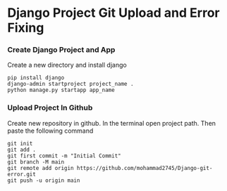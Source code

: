 # Django Project Git Upload and Error Fixing

<h3>Create Django Project and App</h3>
<p>Create a new directory and install django</p>
<code>pip install django</code><br/>
<code>django-admin startproject project_name .</code><br/>
<code>python manage.py startapp app_name</code>

<h3>Upload Project In Github</h3>
<p>Create new repository in github. In the terminal open project path. Then paste the following command</p>
<code>git init</code><br/>
<code>git add .</code><br/>
<code>git first commit -m "Initial Commit"</code><br/>
<code>git branch -M main</code><br/>
<code>git remote add origin https://github.com/mohammad2745/Django-git-error.git</code><br/>
<code>git push -u origin main</code>

